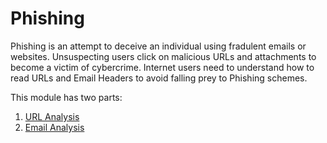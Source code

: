 # Phishing

Phishing is an attempt to deceive an individual using fradulent emails or websites. Unsuspecting users click on malicious URLs and attachments to become a victim of cybercrime. Internet users need to understand how to read URLs and Email Headers to avoid falling prey to Phishing schemes.

This module has two parts:

1. [URL Analysis](./url-analysis.md)
2. [Email Analysis](./email-headeranalysis.md)
